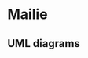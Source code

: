 # Mailie


## UML diagrams

```mermaid

```
<!--stackedit_data:
eyJoaXN0b3J5IjpbLTE1OTcxMDIwNzcsLTg4MDg5NDk2OSwtMj
A5NTU1NDg0NF19
-->